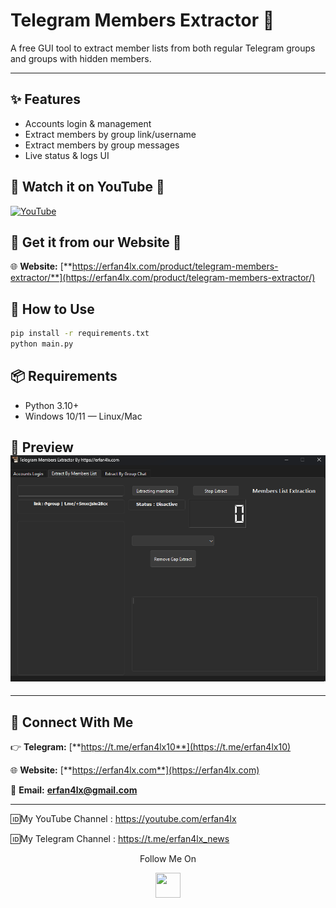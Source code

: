 # Telegram Members Extractor 🧠
A free GUI tool to extract member lists from both regular Telegram groups and groups with hidden members.

---

## ✨ Features
- Accounts login & management
- Extract members by group link/username
- Extract members by group messages
- Live status & logs UI

## 🚀 Watch it on YouTube 🚀
[![YouTube](https://img.shields.io/badge/Watch%20on-YouTube-red?logo=youtube&logoColor=white)](https://www.youtube.com/watch?v=YOUR_VIDEO_ID)

## 🚀 Get it from our Website 🚀
🌐 **Website:** [**https://erfan4lx.com/product/telegram-members-extractor/**](https://erfan4lx.com/product/telegram-members-extractor/) 


## 🚀 How to Use
```bash
pip install -r requirements.txt
python main.py
```

## 📦 Requirements
- Python 3.10+
- Windows 10/11 — Linux/Mac

## 📸 Preview ![App Screenshot](screenshot.png)

---

## 💬 **Connect With Me**

👉 **Telegram:** [**https://t.me/erfan4lx10**](https://t.me/erfan4lx10)

🌐 **Website:** [**https://erfan4lx.com**](https://erfan4lx.com) 

📧 **Email:** [**erfan4lx@gmail.com**](mailto:erfan4lx@gmail.com)

---

🆔My YouTube Channel : https://youtube.com/erfan4lx

🆔My Telegram Channel : https://t.me/erfan4lx_news

<p align="center">
  Follow Me On
</p>
<p align="center">
  <a href="https://www.youtube.com/c/erfan4lx?sub_confirmation=1">
    <img src="https://www.iconsdb.com/icons/preview/black/youtube-4-xxl.png" width="40" height="40">
  </a>
</p>

